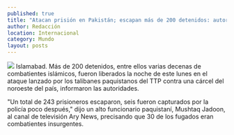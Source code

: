 ```yaml
---
published: true
title: "Atacan prisión en Pakistán; escapan más de 200 detenidos: autoridad"
author: Redacción
location: Internacional
category: Mundo
layout: posts
---
```


![](http://i.imgur.com/8urbXsVm.jpg)
Islamabad. Más de 200 detenidos, entre ellos varias decenas de combatientes islámicos, fueron liberados la noche de este lunes en el ataque lanzado por los talibanes paquistanos del TTP contra una cárcel del noroeste del país, informaron las autoridades.

"Un total de 243 prisioneros escaparon, seis fueron capturados por la policía poco después," dijo un alto funcionario paquistaní, Mushtaq Jadoon, al canal de televisión Ary News, precisando que 30 de los fugados eran combatientes insurgentes.
